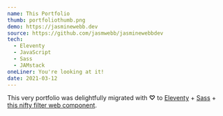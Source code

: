```yaml
---
name: This Portfolio
thumb: portfoliothumb.png
demo: https://jasminewebb.dev
source: https://github.com/jasmwebb/jasminewebbdev
tech: 
  - Eleventy
  - JavaScript
  - Sass
  - JAMstack
oneLiner: You're looking at it!
date: 2021-03-12
---
```


This very portfolio was delightfully migrated with **♡** to [Eleventy](https://www.11ty.dev/) + [Sass](https://sass-lang.com/) + [this nifty filter web component](https://github.com/zachleat/filter-container).